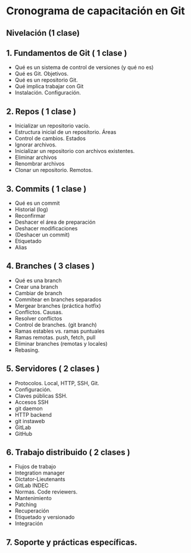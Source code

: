 # Cronograma de capacitación en Git

## Nivelación (1 clase)

## 1. Fundamentos de Git ( 1 clase )
* Qué es un sistema de control de versiones (y qué no es)
* Qué es Git. Objetivos.
* Qué es un repositorio Git.  
* Qué implica trabajar con Git
* Instalación. Configuración.

## 2. Repos ( 1 clase )
* Inicializar un repositorio vacío.
* Estructura inicial de un repositorio. Áreas
* Control de cambios. Estados
* Ignorar archivos.
* Inicializar un repositorio con archivos existentes.
* Eliminar archivos
* Renombrar archivos
* Clonar un repositorio. Remotos.

## 3. Commits ( 1 clase )
* Qué es un commit
* Historial (log)
* Reconfirmar
* Deshacer el área de preparación
* Deshacer modificaciones
* (Deshacer un commit)
* Etiquetado
* Alias

## 4. Branches ( 3 clases )
* Qué es una branch
* Crear una branch
* Cambiar de branch
* Commitear en branches separados
* Mergear branches (práctica hotfix)
* Conflictos. Causas.
* Resolver conflictos
* Control de branches. (git branch)
* Ramas estables vs. ramas puntuales
* Ramas remotas. push, fetch, pull
* Eliminar branches (remotas y locales)
* Rebasing.

## 5. Servidores ( 2 clases )
* Protocolos. Local, HTTP, SSH, Git.
* Configuración.
* Claves públicas SSH.
*  Accesos SSH
*  git daemon
*  HTTP backend
*  git instaweb
* GitLab
* GitHub

## 6. Trabajo distribuido ( 2 clases )
* Flujos de trabajo
* Integration manager
* Dictator-Lieutenants
* GitLab INDEC
* Normas. Code reviewers.
*  Mantenimiento           
*  Patching                
*  Recuperación            
*  Etiquetado y versionado 
*  Integración             

## 7. Soporte y prácticas específicas.

